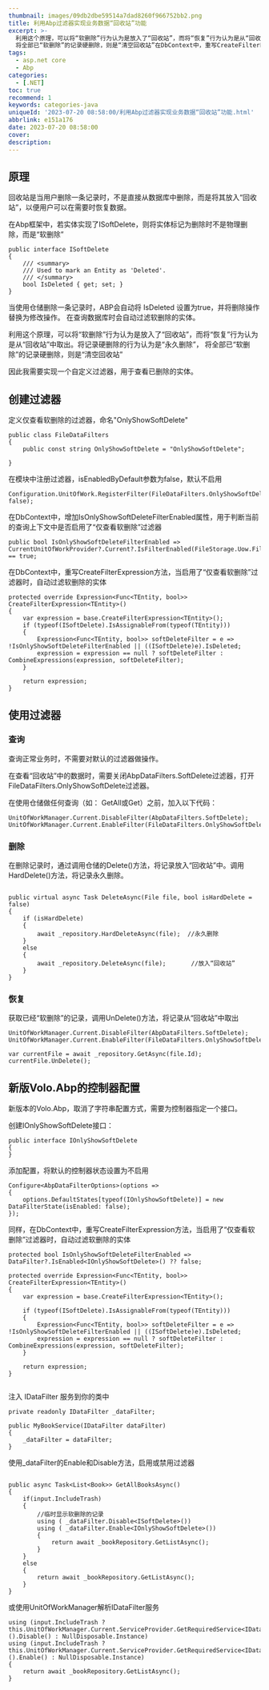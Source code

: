 ```yaml
---
thumbnail: images/09db2dbe59514a7dad8260f966752bb2.png
title: 利用Abp过滤器实现业务数据“回收站”功能
excerpt: >-
  利用这个原理，可以将“软删除”行为认为是放入了“回收站”，而将“恢复”行为认为是从“回收站”中取出。将记录硬删除的行为认为是“永久删除”，
  将全部已“软删除”的记录硬删除，则是“清空回收站”在DbContext中，重写CreateFilterExpression方法，当启用了“仅查看软删除”过滤器时，自动过滤软删除的实体。在删除记录时，通过调用仓储的Delete()方法，将记录放入“回收站”中。回收站是当用户删除一条记录时，不是直接从数据库中删除，而是将其放入“回收站”，以便用户可以在需要时恢复数据。
tags:
  - asp.net core
  - Abp
categories:
  - [.NET]
toc: true
recommend: 1
keywords: categories-java
uniqueId: '2023-07-20 08:58:00/利用Abp过滤器实现业务数据“回收站”功能.html'
abbrlink: e151a176
date: 2023-07-20 08:58:00
cover:
description:
---
```

<!-- toc -->
## 原理


回收站是当用户删除一条记录时，不是直接从数据库中删除，而是将其放入“回收站”，以便用户可以在需要时恢复数据。

在Abp框架中，若实体实现了ISoftDelete，则将实体标记为删除时不是物理删除，而是“软删除”

```
public interface ISoftDelete
{
    /// <summary>
    /// Used to mark an Entity as 'Deleted'. 
    /// </summary>
    bool IsDeleted { get; set; }
}
```

当使用仓储删除一条记录时，ABP会自动将 IsDeleted 设置为true，并将删除操作替换为修改操作。 在查询数据库时会自动过滤软删除的实体。

利用这个原理，可以将“软删除”行为认为是放入了“回收站”，而将“恢复”行为认为是从“回收站”中取出。将记录硬删除的行为认为是“永久删除”， 将全部已“软删除”的记录硬删除，则是“清空回收站”


因此我需要实现一个自定义过滤器，用于查看已删除的实体。

## 创建过滤器

定义仅查看软删除的过滤器，命名"OnlyShowSoftDelete"

```
public class FileDataFilters
{
    public const string OnlyShowSoftDelete = "OnlyShowSoftDelete";

}
```

在模块中注册过滤器，isEnabledByDefault参数为false，默认不启用

```
Configuration.UnitOfWork.RegisterFilter(FileDataFilters.OnlyShowSoftDelete, false);
```

在DbContext中，增加IsOnlyShowSoftDeleteFilterEnabled属性，用于判断当前的查询上下文中是否启用了“仅查看软删除”过滤器

```
public bool IsOnlyShowSoftDeleteFilterEnabled => CurrentUnitOfWorkProvider?.Current?.IsFilterEnabled(FileStorage.Uow.FileDataFilters.OnlyShowSoftDelete) == true;

```

在DbContext中，重写CreateFilterExpression方法，当启用了“仅查看软删除”过滤器时，自动过滤软删除的实体

```
protected override Expression<Func<TEntity, bool>> CreateFilterExpression<TEntity>()
{
    var expression = base.CreateFilterExpression<TEntity>();
    if (typeof(ISoftDelete).IsAssignableFrom(typeof(TEntity)))
    {
        Expression<Func<TEntity, bool>> softDeleteFilter = e => !IsOnlyShowSoftDeleteFilterEnabled || ((ISoftDelete)e).IsDeleted;
        expression = expression == null ? softDeleteFilter : CombineExpressions(expression, softDeleteFilter);
    }

    return expression;
}

```
## 使用过滤器

### 查询

查询正常业务时，不需要对默认的过滤器做操作。

在查看“回收站”中的数据时，需要关闭AbpDataFilters.SoftDelete过滤器，打开FileDataFilters.OnlyShowSoftDelete过滤器。

在使用仓储做任何查询（如： GetAll或Get）之前，加入以下代码：

```
UnitOfWorkManager.Current.DisableFilter(AbpDataFilters.SoftDelete);
UnitOfWorkManager.Current.EnableFilter(FileDataFilters.OnlyShowSoftDelete);
```

### 删除

在删除记录时，通过调用仓储的Delete()方法，将记录放入“回收站”中。调用HardDelete()方法，将记录永久删除。

```

public virtual async Task DeleteAsync(File file, bool isHardDelete = false)
{
    if (isHardDelete)
    {
        await _repository.HardDeleteAsync(file);  //永久删除
    }
    else
    {
        await _repository.DeleteAsync(file);       //放入“回收站”
    }
}

```

### 恢复

获取已经“软删除”的记录，调用UnDelete()方法，将记录从“回收站”中取出

```
UnitOfWorkManager.Current.DisableFilter(AbpDataFilters.SoftDelete);
UnitOfWorkManager.Current.EnableFilter(FileDataFilters.OnlyShowSoftDelete);

var currentFile = await _repository.GetAsync(file.Id);
currentFile.UnDelete();

```


## 新版Volo.Abp的控制器配置

新版本的Volo.Abp，取消了字符串配置方式，需要为控制器指定一个接口。

创建IOnlyShowSoftDelete接口：

```
public interface IOnlyShowSoftDelete
{
}
```

添加配置，将默认的控制器状态设置为不启用

```
Configure<AbpDataFilterOptions>(options =>
{
    options.DefaultStates[typeof(IOnlyShowSoftDelete)] = new DataFilterState(isEnabled: false);
});
```

同样，在DbContext中，重写CreateFilterExpression方法，当启用了“仅查看软删除”过滤器时，自动过滤软删除的实体


```
protected bool IsOnlyShowSoftDeleteFilterEnabled => DataFilter?.IsEnabled<IOnlyShowSoftDelete>() ?? false;

protected override Expression<Func<TEntity, bool>> CreateFilterExpression<TEntity>()
{
    var expression = base.CreateFilterExpression<TEntity>();

    if (typeof(ISoftDelete).IsAssignableFrom(typeof(TEntity)))
    {
        Expression<Func<TEntity, bool>> softDeleteFilter = e => !IsOnlyShowSoftDeleteFilterEnabled || ((ISoftDelete)e).IsDeleted;
        expression = expression == null ? softDeleteFilter : CombineExpressions(expression, softDeleteFilter);
    }

    return expression;
}


```



注入 IDataFilter 服务到你的类中

```
private readonly IDataFilter _dataFilter;

public MyBookService(IDataFilter dataFilter)
{
    _dataFilter = dataFilter;
}

```

使用_dataFilter的Enable和Disable方法，启用或禁用过滤器

```

public async Task<List<Book>> GetAllBooksAsync()
{
    if(input.IncludeTrash)
    {
        //临时显示软删除的记录
        using ( _dataFilter.Disable<ISoftDelete>())
        using ( _dataFilter.Enable<IOnlyShowSoftDelete>())
        {
            return await _bookRepository.GetListAsync();
        }
    }
    else
    {
        return await _bookRepository.GetListAsync();
    }
}
```

或使用UnitOfWorkManager解析IDataFilter服务

```
using (input.IncludeTrash ? this.UnitOfWorkManager.Current.ServiceProvider.GetRequiredService<IDataFilter<ISoftDelete>>().Disable() : NullDisposable.Instance)
using (input.IncludeTrash ? this.UnitOfWorkManager.Current.ServiceProvider.GetRequiredService<IDataFilter<IOnlyShowSoftDelete>>().Enable() : NullDisposable.Instance)
{
    return await _bookRepository.GetListAsync();
}
```
